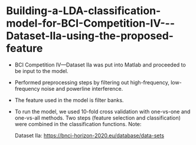 # Building-a-LDA-classification-model-for-BCI-Competition-IV---Dataset-IIa-using-the-proposed-feature
- BCI Competition IV—Dataset IIa was put into Matlab and proceeded to be input to the model.
- Performed preprocessing steps by filtering out high-frequency, low-frequency noise and powerline interference.
- The feature used in the model is filter banks.
- To run the model, we used 10-fold cross validation with one-vs-one and one-vs-all methods. Two steps (feature selection and classification) were combined in the classification functions.
Note: 
  
  Dataset IIa: https://bnci-horizon-2020.eu/database/data-sets
